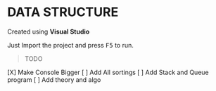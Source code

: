 # DATA STRUCTURE #

Created using **Visual Studio**

Just Import the project and press <kbd>F5</kbd> to run. 

>TODO

[X] Make Console Bigger
[ ] Add All sortings
[ ] Add Stack and Queue program
[ ] Add theory and algo 